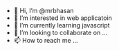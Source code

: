 - 👋 Hi, I’m @mrbhasan
- 👀 I’m interested in web applicatoin 
- 🌱 I’m currently learning javascript
- 💞️ I’m looking to collaborate on ...
- 📫 How to reach me ...

<!---
mrbhasan/mrbhasan is a ✨ special ✨ repository because its `README.md` (this file) appears on your GitHub profile.
You can click the Preview link to take a look at your changes.
--->
